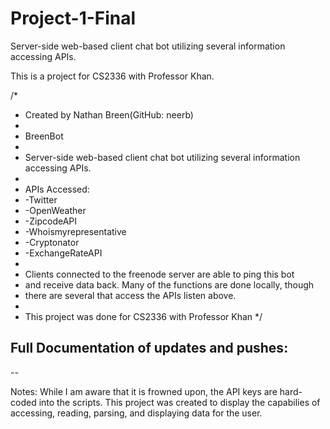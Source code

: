 # Project-1-Final
Server-side web-based client chat bot utilizing several information accessing APIs.

This is a project for CS2336 with Professor Khan.

/*
 * Created by Nathan Breen(GitHub: neerb)
 * 
 * BreenBot 
 * 
 * Server-side web-based client chat bot utilizing several information accessing APIs.
 * 
 * APIs Accessed:
 * 	-Twitter
 * 	-OpenWeather
 * 	-ZipcodeAPI
 * 	-Whoismyrepresentative
 * 	-Cryptonator
 * 	-ExchangeRateAPI
 * 
 * Clients connected to the freenode server are able to ping this bot
 * and receive data back.  Many of the functions are done locally, though
 * there are several that access the APIs listen above.
 * 
 * This project was done for CS2336 with Professor Khan
 */


Full Documentation of updates and pushes:
--

--


Notes:
While I am aware that it is frowned upon, the API keys are hard-coded into the scripts.
This project was created to display the capabilies of accessing, reading, parsing, and displaying data for the user.

